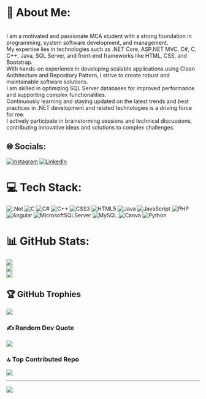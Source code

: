 # 💫 About Me:
<br>I am a motivated and passionate MCA student with a strong foundation in programming, system software development, and management.<br>My expertise lies in technologies such as .NET Core, ASP.NET MVC, C#, C, C++, Java, SQL Server, and front-end frameworks like HTML, CSS, and Bootstrap.<br>With hands-on experience in developing scalable applications using Clean Architecture and Repository Pattern, I strive to create robust and maintainable software solutions.<br>I am skilled in optimizing SQL Server databases for improved performance and supporting complex functionalities.<br>Continuously learning and staying updated on the latest trends and best practices in .NET development and related technologies is a driving force for me.<br>I actively participate in brainstorming sessions and technical discussions, contributing innovative ideas and solutions to complex challenges.


## 🌐 Socials:
[![Instagram](https://img.shields.io/badge/Instagram-%23E4405F.svg?logo=Instagram&logoColor=white)](https://instagram.com/jai.borse01) [![LinkedIn](https://img.shields.io/badge/LinkedIn-%230077B5.svg?logo=linkedin&logoColor=white)](https://linkedin.com/in/[https://www.linkedin.com/in/anurag-borse01](https://www.linkedin.com/in/anurag-borse01)) 

# 💻 Tech Stack:
![.Net](https://img.shields.io/badge/.NET-5C2D91?style=for-the-badge&logo=.net&logoColor=white) ![C](https://img.shields.io/badge/c-%2300599C.svg?style=for-the-badge&logo=c&logoColor=white) ![C#](https://img.shields.io/badge/c%23-%23239120.svg?style=for-the-badge&logo=csharp&logoColor=white) ![C++](https://img.shields.io/badge/c++-%2300599C.svg?style=for-the-badge&logo=c%2B%2B&logoColor=white) ![CSS3](https://img.shields.io/badge/css3-%231572B6.svg?style=for-the-badge&logo=css3&logoColor=white) ![HTML5](https://img.shields.io/badge/html5-%23E34F26.svg?style=for-the-badge&logo=html5&logoColor=white) ![Java](https://img.shields.io/badge/java-%23ED8B00.svg?style=for-the-badge&logo=openjdk&logoColor=white) ![JavaScript](https://img.shields.io/badge/javascript-%23323330.svg?style=for-the-badge&logo=javascript&logoColor=%23F7DF1E) ![PHP](https://img.shields.io/badge/php-%23777BB4.svg?style=for-the-badge&logo=php&logoColor=white) ![Angular](https://img.shields.io/badge/angular-%23DD0031.svg?style=for-the-badge&logo=angular&logoColor=white)  ![MicrosoftSQLServer](https://img.shields.io/badge/Microsoft%20SQL%20Server-CC2927?style=for-the-badge&logo=microsoft%20sql%20server&logoColor=white) ![MySQL](https://img.shields.io/badge/mysql-%2300000f.svg?style=for-the-badge&logo=mysql&logoColor=white) ![Canva](https://img.shields.io/badge/Canva-%2300C4CC.svg?style=for-the-badge&logo=Canva&logoColor=white) ![Python](https://img.shields.io/badge/python-3670A0?style=for-the-badge&logo=python&logoColor=ffdd54)
# 📊 GitHub Stats:
![](https://github-readme-stats.vercel.app/api?username=anurag-borse&theme=dark&hide_border=false&include_all_commits=true&count_private=true)<br/>
![](https://github-readme-streak-stats.herokuapp.com/?user=anurag-borse&theme=dark&hide_border=false)<br/>
![](https://github-readme-stats.vercel.app/api/top-langs/?username=anurag-borse&theme=dark&hide_border=false&include_all_commits=true&count_private=true&layout=compact)

## 🏆 GitHub Trophies
![](https://github-profile-trophy.vercel.app/?username=anurag-borse&theme=radical&no-frame=false&no-bg=false&margin-w=4)

### ✍️ Random Dev Quote
![](https://quotes-github-readme.vercel.app/api?type=horizontal&theme=merko)

### 🔝 Top Contributed Repo
![](https://github-contributor-stats.vercel.app/api?username=anurag-borse&limit=5&theme=gruvbox&combine_all_yearly_contributions=true)

---
[![](https://visitcount.itsvg.in/api?id=anurag-borse&icon=5&color=7)](https://visitcount.itsvg.in)

<!-- Proudly created with GPRM ( https://gprm.itsvg.in ) -->
